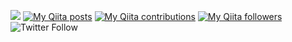 
![](https://komarev.com/ghpvc/?username=ForJobOk&color=dc143c)
[![My Qiita posts](https://qiita-badge.apiapi.app/s/OkSaiyowa/posts.svg)](http://qiita.com/OkSaiyowa)
[![My Qiita contributions](https://qiita-badge.apiapi.app/s/OkSaiyowa/contributions.svg)](http://qiita.com/OkSaiyowa)
[![My Qiita followers](https://qiita-badge.apiapi.app/s/OkSaiyowa/followers.svg)](http://qiita.com/OkSaiyowa)
![Twitter Follow](https://img.shields.io/twitter/follow/kento_xr?style=social)
